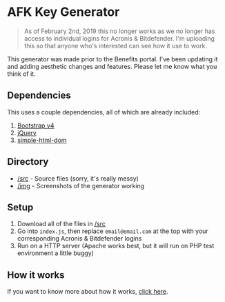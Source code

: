 # AFK Key Generator
> As of February 2nd, 2019 this no longer works as we no longer has access to individual logins for Acronis & Bitdefender. I'm uploading this so that anyone who's interested can see how it use to work.

This generator was made prior to the Benefits portal. I've been updating it and adding aesthetic changes and features. Please let me know what you think of it.

## Dependencies
This uses a couple dependencies, all of which are already included:
1. [Bootstrap v4](https://getbootstrap.com/)
2. [jQuery](https://jquery.com/)
3. [simple-html-dom](http://simplehtmldom.sourceforge.net/)

## Directory
- [/src]() - Source files (sorry, it's really messy)
- [/img]() - Screenshots of the generator working

## Setup
1. Download all of the files in [/src]()
2. Go into `index.js`, then replace `email@email.com` at the top with your corresponding Acronis & Bitdefender logins
3. Run on a HTTP server (Apache works best, but it will run on PHP test environment a little buggy)

## How it works
If you want to know more about how it works, [click here]().
